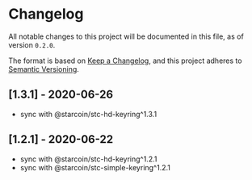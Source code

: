# Changelog

All notable changes to this project will be documented in this file, as of version `0.2.0`.

The format is based on [Keep a Changelog](https://keepachangelog.com/en/1.0.0/),
and this project adheres to [Semantic Versioning](https://semver.org/spec/v2.0.0.html).


## [1.3.1] - 2020-06-26
- sync with @starcoin/stc-hd-keyring^1.3.1

## [1.2.1] - 2020-06-22
- sync with @starcoin/stc-hd-keyring^1.2.1
- sync with @starcoin/stc-simple-keyring^1.2.1